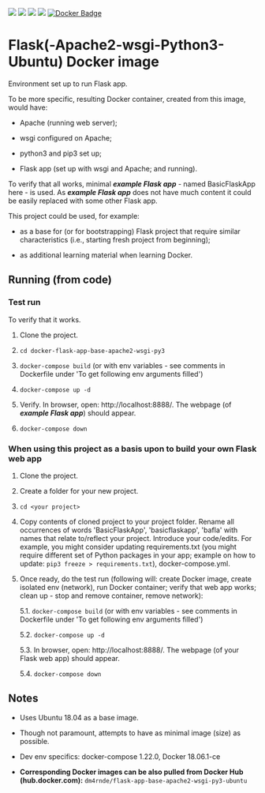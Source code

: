 
[![](https://images.microbadger.com/badges/license/dm4rnde/flask-app-base-apache2-wsgi-py3-ubuntu.svg)](https://microbadger.com/images/dm4rnde/flask-app-base-apache2-wsgi-py3-ubuntu "Image License") [![](https://images.microbadger.com/badges/image/dm4rnde/flask-app-base-apache2-wsgi-py3-ubuntu.svg)](http://microbadger.com/images/dm4rnde/flask-app-base-apache2-wsgi-py3-ubuntu "Image Layers") [![](https://images.microbadger.com/badges/version/dm4rnde/flask-app-base-apache2-wsgi-py3-ubuntu.svg)](http://microbadger.com/images/dm4rnde/flask-app-base-apache2-wsgi-py3-ubuntu "Image Version") [![](https://images.microbadger.com/badges/commit/dm4rnde/flask-app-base-apache2-wsgi-py3-ubuntu.svg)](https://github.com/dm4rnde/docker-flask-app-base-apache2-wsgi-py3 "Image Commit") [![Docker Badge](https://img.shields.io/docker/build/dm4rnde/flask-app-base-apache2-wsgi-py3-ubuntu.svg)](https://hub.docker.com/r/dm4rnde/flask-app-base-apache2-wsgi-py3-ubuntu/builds/)

# Flask(-Apache2-wsgi-Python3-Ubuntu) Docker image

Environment set up to run Flask app.

To be more specific, resulting Docker container, created from this image, would have:

- Apache (running web server);

- wsgi configured on Apache;

- python3 and pip3 set up;

- Flask app (set up with wsgi and Apache; and running).


To verify that all works, minimal ***example Flask app*** - named BasicFlaskApp here - is used. As ***example Flask app*** does not have much content it could be easily replaced with some other Flask app.


This project could be used, for example:

- as a base for (or for bootstrapping) Flask project that require similar characteristics (i.e., starting fresh project from beginning);

- as additional learning material when learning Docker.


## Running (from code)

### Test run

To verify that it works.

1. Clone the project.

2. `cd docker-flask-app-base-apache2-wsgi-py3`

3. `docker-compose build` (or with env variables - see comments in Dockerfile under 'To get following env arguments filled')

4. `docker-compose up -d`

5. Verify. In browser, open: http://localhost:8888/. The webpage (of ***example Flask app***) should appear.

6. `docker-compose down`


### When using this project as a basis upon to build your own Flask web app


1. Clone the project.

2. Create a folder for your new project.

3. `cd <your project>`

4. Copy contents of cloned project to your project folder. Rename all occurrences of words 'BasicFlaskApp', 'basicflaskapp', 'bafla' with names that relate to/reflect your project. Introduce your code/edits. For example, you might consider updating requirements.txt (you might require different set of Python packages in your app; example on how to update: `pip3 freeze > requirements.txt`), docker-compose.yml.

5. Once ready, do the test run (following will: create Docker image, create isolated env (network), run Docker container; verify that web app works; clean up - stop and remove container, remove network):

   5.1. `docker-compose build` (or with env variables - see comments in Dockerfile under 'To get following env arguments filled')

   5.2. `docker-compose up -d`

   5.3. In browser, open: http://localhost:8888/. The webpage (of your Flask web app) should appear.
   
   5.4. `docker-compose down`


## Notes

- Uses Ubuntu 18.04 as a base image.

- Though not paramount, attempts to have as minimal image (size) as possible.

- Dev env specifics: docker-compose 1.22.0,  Docker 18.06.1-ce

- **Corresponding Docker images can be also pulled from Docker Hub (hub.docker.com):** `dm4rnde/flask-app-base-apache2-wsgi-py3-ubuntu`
